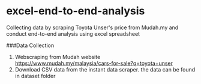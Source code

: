 # excel-end-to-end-analysis
Collecting data by scraping Toyota Unser's price from Mudah.my and conduct end-to-end analysis using excel spreadsheet

###Data Collection
1. Webscraping from Mudah website https://www.mudah.my/malaysia/cars-for-sale?q=toyota+unser
2. Download CSV data from the instant data scraper. the data can be found in dataset folder
